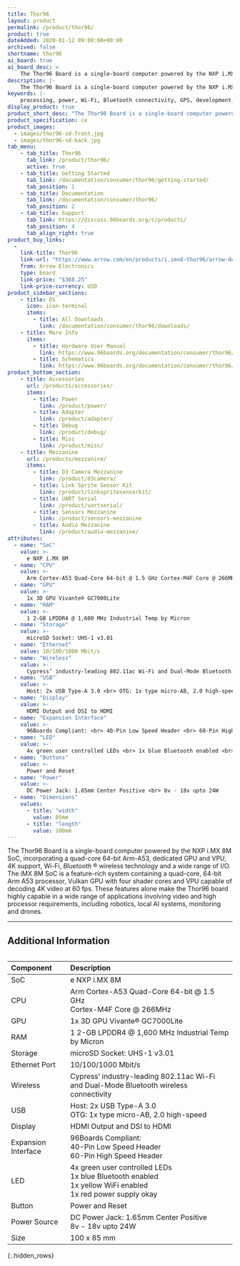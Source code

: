 ```yaml
---
title: Thor96
layout: product
permalink: /product/thor96/
product: true
dateAdded: 2020-01-12 09:00:00+00:00
archived: false
shortname: thor96
ai_board: true
ai_board_desc: >
    The Thor96 Board is a single-board computer powered by the NXP i.MX 8M SoC, incorporating a quad-core 64-bit Arm-A53, dedicated GPU and VPU, 4K support, Wi-Fi, Bluetooth® wireless technology and a wide range of I/O. The iMX 8M SoC is a feature-rich system containing a quad-core, 64-bit Arm A53 processor, Vulkan GPU with four shader cores and VPU capable of decoding 4K video at 60 fps.
description: |-
    The Thor96 Board is a single-board computer powered by the NXP i.MX 8M SoC, incorporating a quad-core 64-bit Arm-A53, dedicated GPU and VPU, 4K support, Wi-Fi, Bluetooth® and a wide range of I/O. The iMX 8M SoC is a feature-rich system containing a quad-core, 64-bit Arm A53 processor, Vulkan GPU with four shader cores and VPU capable of decoding 4K video at 60 fps. These features alone make the Thor96 board highly capable in a wide range of applications involving video and high processor requirements, including robotics, local AI systems, monitoring and drones.
keywords: |-
    processing, power, Wi-Fi, Bluetooth connectivity, GPS, development, board, mid-tier, imx8, AI, processor, low cost, Product, Development, Platform
display_product: true
product_short_desc: "The Thor96 Board is a single-board computer powered by the NXP i.MX 8M SoC, incorporating a quad-core 64-bit Arm-A53, dedicated GPU and VPU, 4K support, Wi-Fi, Bluetooth and a wide range of I/O."
product_specification: ce
product_images:
  - images/thor96-sd-front.jpg
  - images/thor96-sd-back.jpg
tab_menu:
    - tab_title: Thor96
      tab_link: /product/thor96/
      active: true
    - tab_title: Getting Started
      tab_link: /documentation/consumer/thor96/getting-started/
      tab_position: 1
    - tab_title: Documentation
      tab_link: /documentation/consumer/thor96/
      tab_position: 2
    - tab_title: Support
      tab_link: https://discuss.96boards.org/c/products/
      tab_position: 4
      tab_align_right: true
product_buy_links:
  -
    link-title: Thor96
    link-url: "https://www.arrow.com/en/products/i.imx8-thor96/arrow-development-tools"
    from: Arrow Electronics
    type: board
    link-price: "$368.25"
    link-price-currency: USD
product_sidebar_sections:
    - title: OS
      icon: icon-terminal
      items:
        - title: All Downloads
          link: /documentation/consumer/thor96/downloads/
    - title: More Info
      items:
        - title: Hardware User Manual
          link: https://www.96boards.org/documentation/consumer/thor96/hardware-docs/files/thor96-hw-user-manual.pdf
        - title: Schematics
          link: https://www.96boards.org/documentation/consumer/thor96/hardware-docs/files/thor96-schematics.pdf
product_bottom_section:
    - title: Accessories
      url: /products/accessories/
      items:
        - title: Power
          link: /product/power/
        - title: Adapter
          link: /product/adapter/
        - title: Debug
          link: /product/debug/
        - title: Misc
          link: /product/misc/
    - title: Mezzanine
      url: /products/mezzanine/
      items:
        - title: D3 Camera Mezzanine
          link: /product/d3camera/
        - title: Link Sprite Sensor Kit
          link: /product/linkspritesensorkit/
        - title: UART Serial
          link: /product/uartserial/
        - title: Sensors Mezzanine
          link: /product/sensors-mezzanine
        - title: Audio Mezzanine
          link: /product/audio-mezzanine/
attributes:
  - name: "SoC"
    value: >-
      e NXP i.MX 8M
  - name: "CPU"
    value: >-
      Arm Cortex-A53 Quad-Core 64-bit @ 1.5 GHz Cortex-M4F Core @ 266MHze
  - name: "GPU"
    value: >-
      1x 3D GPU Vivante® GC7000Lite
  - name: "RAM"
    value: >-
      1 2-GB LPDDR4 @ 1,600 MHz Industrial Temp by Micron
  - name: "Storage"
    value: >-
      microSD Socket: UHS-1 v3.01
  - name: "Ethernet"
    value: 10/100/1000 Mbit/s
  - name: "Wireless"
    value: >-
      Cypress’ industry-leading 802.11ac Wi-Fi and Dual-Mode Bluetooth wireless connectivity
  - name: "USB"
    value: >-
      Host: 2x USB Type-A 3.0 <br> OTG: 1x type micro-AB, 2.0 high-speed
  - name: "Display"
    value: >-
      HDMI Output and DSI to HDMI
  - name: "Expansion Interface"
    value: >-
      96Boards Compliant: <br> 40-Pin Low Speed Header <br> 60-Pin High Speed Header
  - name: "LED"
    value: >-
      4x green user controlled LEDs <br> 1x blue Bluetooth enabled <br> 1x yellow WiFi enabled <br> 1x red power supply okay
  - name: "Buttons"
    value: >-
      Power and Reset
  - name: "Power"
    value: >-
      DC Power Jack: 1.65mm Center Positive <br> 8v - 18v upto 24W
  - name: "Dimensions"
    values:
      - title: "width"
        value: 85mm
      - title: "length"
        value: 100mm
---
```


The Thor96 Board is a single-board computer powered by the NXP i.MX 8M SoC, incorporating a quad-core 64-bit Arm-A53, dedicated GPU and VPU, 4K support, Wi-Fi, _Bluetooth_ ® wireless technology and a wide range of I/O. The iMX 8M SoC is a feature-rich system containing a quad-core, 64-bit Arm A53 processor, Vulkan GPU with four shader cores and VPU capable of decoding 4K video at 60 fps. These features alone make the Thor96 board highly capable in a wide range of applications involving video and high processor requirements, including robotics, local AI systems, monitoring and drones.

***

## Additional Information
<div style="overflow-x:scroll;" markdown="1">

|   Component          |   Description |
|:---------------------|:--------------|
|  SoC                 | e NXP i.MX 8M |
|  CPU                 | Arm Cortex-A53 Quad-Core 64-bit @ 1.5 GHz <br> Cortex-M4F Core @ 266MHz |
|  GPU                 | 1x 3D GPU Vivante® GC7000Lite |
|  RAM                 | 1 2-GB LPDDR4 @ 1,600 MHz Industrial Temp by Micron |
|  Storage             | microSD Socket: UHS-1 v3.01 |
|  Ethernet Port       | 10/100/1000 Mbit/s |
|  Wireless            | Cypress’ industry-leading 802.11ac Wi-Fi and Dual-Mode Bluetooth wireless connectivity |
|  USB                 | Host: 2x USB Type-A 3.0 <br> OTG: 1x type micro-AB, 2.0 high-speed |
|  Display             | HDMI Output and DSI to HDMI |
|  Expansion Interface | 96Boards Compliant: <br> 40-Pin Low Speed Header <br> 60-Pin High Speed Header                                         |
|  LED                 | 4x green user controlled LEDs <br> 1x blue Bluetooth enabled <br> 1x yellow WiFi enabled <br> 1x red power supply okay |
|  Button              | Power and Reset                                                                                                        |
|  Power Source        | DC Power Jack: 1.65mm Center Positive <br> 8v - 18v upto 24W                                                           |
|  Size                | 100 x 85 mm                                                                                                            |
{:.hidden_rows}

</div>
